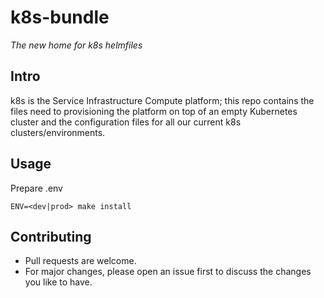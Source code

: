# k8s-bundle

*The new home for k8s helmfiles*

## Intro

k8s is the Service Infrastructure Compute platform; this repo contains the files need to provisioning the platform on top of an empty Kubernetes cluster and the configuration files for all our current k8s clusters/environments.

## Usage

Prepare .env

`ENV=<dev|prod> make install`

## Contributing
- Pull requests are welcome.
- For major changes, please open an issue first to discuss the changes you like to have.
